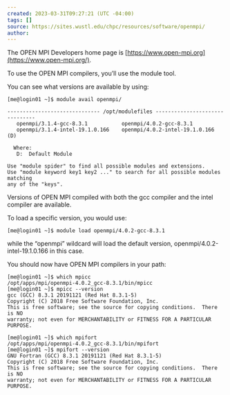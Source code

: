 ```yaml
---
created: 2023-03-31T09:27:21 (UTC -04:00)
tags: []
source: https://sites.wustl.edu/chpc/resources/software/openmpi/
author:
---
```


The OPEN MPI Developers home page is [https://www.open-mpi.org](https://www.open-mpi.org/).

To use the OPEN MPI compilers, you’ll use the module tool.

You can see what versions are available by using:

```
[me@login01 ~]$ module avail openmpi/

------------------------------ /opt/modulefiles -------------------------------
   openmpi/3.1.4-gcc-8.3.1           openmpi/4.0.2-gcc-8.3.1
   openmpi/3.1.4-intel-19.1.0.166    openmpi/4.0.2-intel-19.1.0.166 (D)

  Where:
   D:  Default Module

Use "module spider" to find all possible modules and extensions.
Use "module keyword key1 key2 ..." to search for all possible modules matching
any of the "keys".
```

Versions of OPEN MPI compiled with both the gcc compiler and the intel compiler are available.

To load a specific version, you would use:

```
[me@login01 ~]$ module load openmpi/4.0.2-gcc-8.3.1
```

while the “openmpi” wildcard will load the default version, openmpi/4.0.2-intel-19.1.0.166 in this case.

You should now have OPEN MPI compilers in your path:

```
[me@login01 ~]$ which mpicc
/opt/apps/mpi/openmpi-4.0.2_gcc-8.3.1/bin/mpicc
[me@login01 ~]$ mpicc --version
gcc (GCC) 8.3.1 20191121 (Red Hat 8.3.1-5)
Copyright (C) 2018 Free Software Foundation, Inc.
This is free software; see the source for copying conditions.  There is NO
warranty; not even for MERCHANTABILITY or FITNESS FOR A PARTICULAR PURPOSE.

[me@login01 ~]$ which mpifort
/opt/apps/mpi/openmpi-4.0.2_gcc-8.3.1/bin/mpifort
[me@login01 ~]$ mpifort --version
GNU Fortran (GCC) 8.3.1 20191121 (Red Hat 8.3.1-5)
Copyright (C) 2018 Free Software Foundation, Inc.
This is free software; see the source for copying conditions.  There is NO
warranty; not even for MERCHANTABILITY or FITNESS FOR A PARTICULAR PURPOSE.
```
